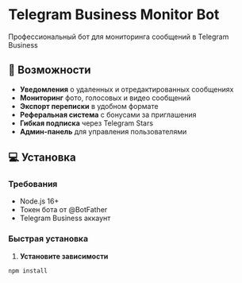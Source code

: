 # Telegram Business Monitor Bot

Профессиональный бот для мониторинга сообщений в Telegram Business

## 🚀 Возможности

- **Уведомления** о удаленных и отредактированных сообщениях
- **Мониторинг** фото, голосовых и видео сообщений
- **Экспорт переписки** в удобном формате
- **Реферальная система** с бонусами за приглашения
- **Гибкая подписка** через Telegram Stars
- **Админ-панель** для управления пользователями

## 💻 Установка

### Требования
- Node.js 16+
- Токен бота от @BotFather
- Telegram Business аккаунт

### Быстрая установка

1. **Установите зависимости**
```bash
npm install
